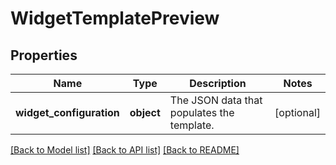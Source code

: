 # WidgetTemplatePreview

## Properties
Name | Type | Description | Notes
------------ | ------------- | ------------- | -------------
**widget_configuration** | **object** | The JSON data that populates the template. | [optional] 

[[Back to Model list]](../README.md#documentation-for-models) [[Back to API list]](../README.md#documentation-for-api-endpoints) [[Back to README]](../README.md)


